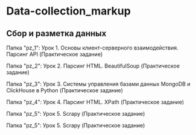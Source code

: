# Data-collection_markup
## Сбор и разметка данных

Папка "pz_1": Урок 1. Основы клиент-серверного взаимодействия. Парсинг API (Практическое задание)

Папка "pz_2": Урок 2. Парсинг HTML. BeautifulSoup (Практическое задание)

Папка "pz_3": Урок 3. Системы управления базами данных MongoDB и ClickHouse в Python (Практическое задание)

Папка "pz_4": Урок 4. Парсинг HTML. XPath (Практическое задание)

Папка "pz_5": Урок 5. Scrapy (Практическое задание)

Папка "pz_5": Урок 5. Scrapy (Практическое задание)
